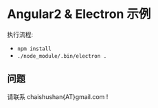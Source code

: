 # Angular2 & Electron 示例

执行流程:

- `npm install`
- `./node_module/.bin/electron .`

## 问题

请联系 chaishushan{AT}gmail.com !
